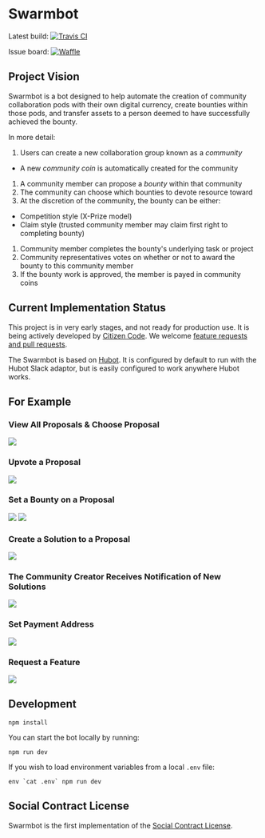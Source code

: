# Swarmbot

Latest build: [![Travis CI](https://travis-ci.org/citizencode/swarmbot.svg?branch=master)](https://travis-ci.org/citizencode/swarmbot)

Issue board: [![Waffle](https://badge.waffle.io/citizencode/swarmbot.svg?label=on%20deck&title=On%20Deck)](http://waffle.io/citizencode/swarmbot)

## Project Vision

Swarmbot is a bot designed to help automate the creation of community
collaboration pods with their own digital currency,
create bounties within those pods,
and transfer assets to a person deemed to have successfully achieved the bounty.

In more detail:

1. Users can create a new collaboration group known as a _community_
  - A new _community coin_ is automatically created for the community
1. A community member can propose a _bounty_ within that community
1. The community can choose which bounties to devote resource toward
1. At the discretion of the community, the bounty can be either:
  - Competition style (X-Prize model)
  - Claim style (trusted community member may claim first right to completing
    bounty)
1. Community member completes the bounty's underlying task or project
1. Community representatives votes on whether or not to award the bounty to this
   community member
1. If the bounty work is approved, the member is payed in community coins

## Current Implementation Status

This project is in very early stages, and not ready for production use.
It is being actively developed by [Citizen Code](http://citizencode.io/).
We welcome [feature requests and pull requests](https://github.com/citizencode/swarmbot/issues).

The Swarmbot is based on [Hubot](http://hubot.github.com).
It is configured by default to run with the Hubot Slack adaptor,
but is easily configured to work anywhere Hubot works.

## For Example

### View All Proposals & Choose Proposal

![](//cdn.rawgit.com/citizencode/swarmbot/46feaa44597a47c160cafd3c8dc37fa077f4c336/doc/examples-2015-10/choose-proposal.png)

### Upvote a Proposal

![](//cdn.rawgit.com/citizencode/swarmbot/46feaa44597a47c160cafd3c8dc37fa077f4c336/doc/examples-2015-10/proposal-upvote.png)

### Set a Bounty on a Proposal

![](//cdn.rawgit.com/citizencode/swarmbot/46feaa44597a47c160cafd3c8dc37fa077f4c336/doc/examples-2015-10/set-bounty-1.png)
![](//cdn.rawgit.com/citizencode/swarmbot/46feaa44597a47c160cafd3c8dc37fa077f4c336/doc/examples-2015-10/set-bounty-2.png)

### Create a Solution to a Proposal

![](//cdn.rawgit.com/citizencode/swarmbot/46feaa44597a47c160cafd3c8dc37fa077f4c336/doc/examples-2015-10/solution-create.png)

### The Community Creator Receives Notification of New Solutions

![](//cdn.rawgit.com/citizencode/swarmbot/46feaa44597a47c160cafd3c8dc37fa077f4c336/doc/examples-2015-10/notification-of-solution.png)

### Set Payment Address

![](//cdn.rawgit.com/citizencode/swarmbot/46feaa44597a47c160cafd3c8dc37fa077f4c336/doc/examples-2015-10/bitcoin-set.png)

### Request a Feature

![](//cdn.rawgit.com/citizencode/swarmbot/46feaa44597a47c160cafd3c8dc37fa077f4c336/doc/examples-2015-10/feature-request.png)

## Development

    npm install

You can start the bot locally by running:

    npm run dev

If you wish to load environment variables from a local `.env` file:

    env `cat .env` npm run dev

## Social Contract License

Swarmbot is the first implementation of the [Social Contract License](https://github.com/fractastical/distributed-governance/blob/master/social_contract_license.md).
